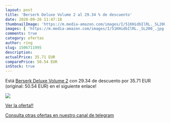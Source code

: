 ```yaml
---
layout: post
title: 'Berserk Deluxe Volume 2 al 29.34 % de descuento'
date: 2020-09-26 11:47:18
thumbnailImage: 'https://m.media-amazon.com/images/I/51KHidbIlRL._SL200_.jpg'
images: [ 'https://m.media-amazon.com/images/I/51KHidbIlRL._SL200_.jpg' ]
comments: true
category: ofertas
author: ring
slug: 1506711995
description:
actualPrice: 35.71 EUR
comparePrice: 50.54 EUR
inStock: true
---
```


Está [Berserk Deluxe Volume 2](https://www.amazon.com/dp/1506711995/?tag=redken08-20) con 29.34 de descuento por 35.71 EUR (original: 50.54 EUR) en el siguiente enlace!

[![](https://m.media-amazon.com/images/I/51KHidbIlRL._SL200_.jpg)](https://www.amazon.com/dp/1506711995/?tag=redken08-20)

[Ver la oferta!!](https://www.amazon.com/dp/1506711995/?tag=redken08-20)

[Consulta otras ofertas en nuestro canal de telegram](https://t.me/s/ofertas25)
